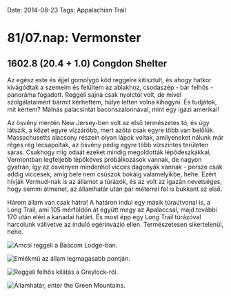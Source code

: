 Date: 2014-08-23
Tags: Appalachian Trail

# 81/07.nap: Vermonster

## 1602.8 (20.4 + 1.0) Congdon Shelter

Az egész este és éjjel gomolygó köd reggelre kitisztult, és ahogy hatkor kivágódtak a szemeim és felültem az ablakhoz, csodaszép - bár felhős - panoráma fogadott. Reggeli sajna csak nyolctól volt, de mivel szolgálataimért bármit kérhettem, hülye letten volna kihagyni. És tudjátok, mit kértem? Málnás palacsintát baconszalonnával, mint egy igazi amerikai!

Az ösvény mentén New Jersey-ben volt az első természetes tó, és úgy látszik, a kőzet egyre vízzáróbb, mert azóta csak egyre több van belőlük. Massachusetts alacsony részein olyan lápok voltak, amilyeneket nálunk már réges rég lecsapoltak, az ösvény pedig egyre több vízszintes területen saras. Csakhogy míg odaát ezeket mindig megoldották lépődeszkákkal, Vermontban legfeljebb lépőköves próbálkozások vannak, de nagyon gyatrán, így az ösvényen mindenhol vicces dagonyák vannak - persze csak addig viccesek, amíg bele nem csúszok bokáig valamelyikbe, hehe. Ezért hívják Vermud-nak is az államot a túrázók, és az volt az igazán nevetséges, hogy semmi átmenet, az államhatár után pár méterrel fel is bukkant az első.

Három állam van csak hátra! A határon indul egy másik túraútvonal is, a Long Trail, ami 105 mérföldön át együtt megy az Apalaccsal, majd további 170 után eléri a kanadai határt. És most épp egy Long Trail túrázóval harcolunk vállvetve az induló egérinvázió ellen. Természetesen sikertelenül, hehe.

![Amcsi reggeli a Bascom Lodge-ban.](https://lh3.googleusercontent.com/-B0gRRHZicj8/VDWnb36rnEI/AAAAAAAAIEc/HK7KJMLInmk/s1152-Ic42/140823_082623.jpg)

![Emlékmű az állam legmagasabb pontján.](https://lh3.googleusercontent.com/-4HcVLe8muYE/VDWncNG_m8I/AAAAAAAAIEg/THgdM8eD8bw/s800-Ic42/140823_084611.jpg)

![Reggeli felhős kilátás a Greylock-ról.](https://lh3.googleusercontent.com/-pmIRrC3n9ug/VDWnccL5cjI/AAAAAAAAIGs/V3Z31vwK5mg/s1152-Ic42/140823_084925.jpg)

![Államhatár, enter the Green Mountains.](https://lh3.googleusercontent.com/-AzgwCG7KqpA/VDWnczuPEXI/AAAAAAAAIE4/NYkqYHnStvg/s1152-Ic42/140823_132426.jpg)